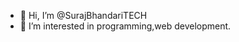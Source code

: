 - 👋 Hi, I’m @SurajBhandariTECH
- 👀 I’m interested in programming,web development.

<!---
SurajBhandariTECH/SurajBhandariTECH is a ✨ special ✨ repository because its `README.md` (this file) appears on your GitHub profile.
You can click the Preview link to take a look at your changes.
--->
